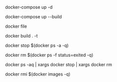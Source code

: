 
docker-compose up -d

docker-compose up --build

docker file

docker build . -t

docker stop $(docker ps -a -q)

docker rm $(docker ps -f status=exited -q)

docker ps -aq | xargs docker stop | xargs docker rm

docker rmi $(docker images -q)
